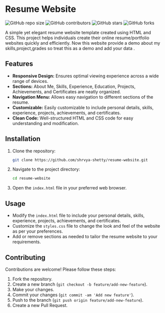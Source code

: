 # Resume Website


![GitHub repo size](https://img.shields.io/github/repo-size/shrvya-shetty/resume-website)
![GitHub contributors](https://img.shields.io/github/contributors/shrvya-shetty/resume-website)
![GitHub stars](https://img.shields.io/github/stars/shrvya-shetty/resume-website?style=social)
![GitHub forks](https://img.shields.io/github/forks/shrvya-shetty/resume-website?style=social)

A simple yet elegant resume website template created using HTML and CSS. This project helps individuals create their online resume/portfolio websites quickly and efficiently.
Now this website provide a demo about my skills,project,grades so treat this as a demo and add your data .

## Features

- **Responsive Design:** Ensures optimal viewing experience across a wide range of devices.
- **Sections:** About Me, Skills, Experience, Education, Projects, Achievements, and Certificates are neatly organized.
- **Navigation Menu:** Allows easy navigation to different sections of the resume.
- **Customizable:** Easily customizable to include personal details, skills, experience, projects, achievements, and certificates.
- **Clean Code:** Well-structured HTML and CSS code for easy understanding and modification.

## Installation

1. Clone the repository:

    ```bash
    git clone https://github.com/shrvya-shetty/resume-website.git
    ```

2. Navigate to the project directory:

    ```bash
    cd resume-website
    ```

3. Open the `index.html` file in your preferred web browser.

## Usage

- Modify the `index.html` file to include your personal details, skills, experience, projects, achievements, and certificates.
- Customize the `styles.css` file to change the look and feel of the website as per your preferences.
- Add or remove sections as needed to tailor the resume website to your requirements.

## Contributing

Contributions are welcome! Please follow these steps:

1. Fork the repository.
2. Create a new branch (`git checkout -b feature/add-new-feature`).
3. Make your changes.
4. Commit your changes (`git commit -am 'Add new feature'`).
5. Push to the branch (`git push origin feature/add-new-feature`).
6. Create a new Pull Request.


